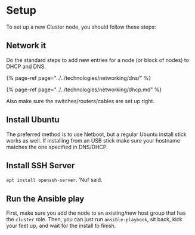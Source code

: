 # Setup

To set up a new Cluster node, you should follow these steps:

## Network it

Do the standard steps to add new entries for a node \(or block of nodes\) to DHCP and DNS.

{% page-ref page="../../technologies/networking/dns/" %}

{% page-ref page="../../technologies/networking/dhcp.md" %}

Also make sure the switches/routers/cables are set up right.

## Install Ubuntu

The preferred method is to use Netboot, but a regular Ubuntu install stick works as well. If installing from an USB stick make sure your hostname matches the one specified in DNS/DHCP.

## Install SSH Server

`apt install openssh-server`. 'Nuf said.

## Run the Ansible play

First, make sure you add the node to an existing/new host group that has the `cluster` role. Then, you can just run `ansible-playbook`, sit back, kick your feet up, and wait for the install to finish.

